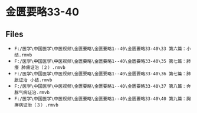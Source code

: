 # 金匮要略33-40

## Files

- `F:/医学\中国医学\中医视频\金匮要略\金匮要略1--40\金匮要略33-40\33 第六篇：小结.rmvb`
- `F:/医学\中国医学\中医视频\金匮要略\金匮要略1--40\金匮要略33-40\35 第七篇：肺痿 肺痈证治（２）.rmvb`
- `F:/医学\中国医学\中医视频\金匮要略\金匮要略1--40\金匮要略33-40\36 第七篇：肺胀证治 小结.rmvb`
- `F:/医学\中国医学\中医视频\金匮要略\金匮要略1--40\金匮要略33-40\37 第八篇：奔豚气病证治.rmvb`
- `F:/医学\中国医学\中医视频\金匮要略\金匮要略1--40\金匮要略33-40\40 第九篇：胸痹病证治（３）.rmvb`
